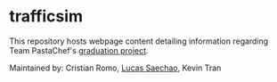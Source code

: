 # trafficsim

This repository hosts webpage content detailing information regarding Team PastaChef's [graduation project](https://pastachefs.github.io/trafficsim). 

Maintained by: Cristian Romo, [Lucas Saechao](https://github.com/saechaol), Kevin Tran

